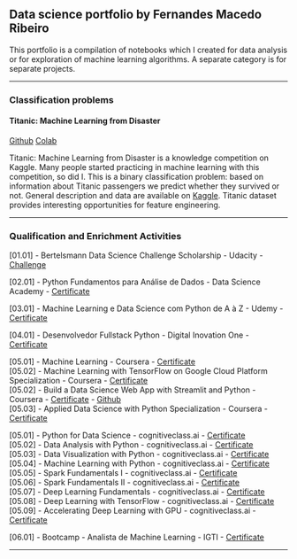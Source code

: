 ## Data science portfolio by Fernandes Macedo Ribeiro
<p>
This portfolio is a compilation of notebooks which I created for data analysis or for exploration of machine learning algorithms. A separate category is for separate projects.
</p>

---

### Classification problems 

#### Titanic: Machine Learning from Disaster

[Github](https://github.com/masedos/Titanic-Machine-Learning-from-Disaster) [Colab](https://colab.research.google.com/drive/1ZtZKo-O-Xs_srY_-BKjsehtXJz0xDAT6?usp=sharing)

Titanic: Machine Learning from Disaster is a knowledge competition on Kaggle. Many people started practicing in machine learning with this competition, so did I. This is a binary classification problem: based on information about Titanic passengers we predict whether they survived or not. General description and data are available on [Kaggle](https://www.kaggle.com/c/titanic). Titanic dataset provides interesting opportunities for feature engineering.

---

### Qualification and Enrichment Activities
[01.01] - Bertelsmann Data Science Challenge Scholarship - Udacity - [Challenge](https://www.udacity.com/bertelsmann-data-scholarships)<br />

[02.01] - Python Fundamentos para Análise de Dados - Data Science Academy - [Certificate](https://mycourse.app/iBgAnDM5brPFjrY98)<br />

[03.01] - Machine Learning e Data Science com Python de A à Z - Udemy - [Certificate](https://ude.my/UC-6TS13HFE)<br />

[04.01] - Desenvolvedor Fullstack Python - Digital Inovation One - [Certificate](https://drive.google.com/file/d/1iMK-Q4Jrs72ribUTeDPNzB70-MUOaPiy/view?usp=sharing)<br />

[05.01] - Machine Learning - Coursera - [Certificate](https://www.coursera.org/account/accomplishments/records/PFZTQLLQPUSW)<br />
[05.02] - Machine Learning with TensorFlow on Google Cloud Platform Specialization - Coursera - [Certificate](https://www.coursera.org/account/accomplishments/specialization/LNAU9LL34BM7)<br />
[05.02] - Build a Data Science Web App with Streamlit and Python - Coursera - [Certificate](https://www.coursera.org/account/accomplishments/records/U476HAW2P3YL) -
[Github](https://github.com/masedos/Build-a-Data-Science-Web-App-with-Streamlit-and-Python)<br />
[05.03] - Applied Data Science with Python Specialization - Coursera - [Certificate](https://www.coursera.org/account/accomplishments/specialization/certificate/ZRWCR8XT9AYS)<br />

[05.01] - Python for Data Science - cognitiveclass.ai - [Certificate](https://courses.cognitiveclass.ai/certificates/7b1ae3e67afe47569eea2805fd3f352d)<br />
[05.02] - Data Analysis with Python - cognitiveclass.ai - [Certificate](https://courses.cognitiveclass.ai/certificates/90d925316a0043c4bb3b139c87a63bbd)<br />
[05.03] - Data Visualization with Python - cognitiveclass.ai - [Certificate](https://courses.cognitiveclass.ai/certificates/da4c5b3a945e43fdb4083f7bd1d708ee)<br />
[05.04] - Machine Learning with Python - cognitiveclass.ai - [Certificate](https://courses.cognitiveclass.ai/certificates/c710aa18555248c0b8c6747e9711eb60)<br />
[05.05] - Spark Fundamentals I - cognitiveclass.ai - [Certificate](https://courses.cognitiveclass.ai/certificates/b7655ff57b69416f97407ff97903d842)<br />
[05.06] - Spark Fundamentals II - cognitiveclass.ai - [Certificate](https://courses.cognitiveclass.ai/certificates/49c92510c52047fb8bb6c90c102d8b0e)<br />
[05.07] - Deep Learning Fundamentals - cognitiveclass.ai - [Certificate](https://courses.cognitiveclass.ai/certificates/6d54507b48f1463d987ee2ac471322de)<br />
[05.08] - Deep Learning with TensorFlow - cognitiveclass.ai - [Certificate](https://courses.cognitiveclass.ai/certificates/6440b3e5707040bfa3c06bd230567f39)<br />
[05.09] - Accelerating Deep Learning with GPU - cognitiveclass.ai - [Certificate](https://courses.cognitiveclass.ai/certificates/af85219214334e008bbb867e2c2a20a9)<br />

[06.01] - Bootcamp - Analista de Machine Learning - IGTI - [Certificate](https://github.com/masedos/Bootcamp-Analista-de-Machine-Learning/blob/master/Fernandes%20Macedo%20RibeiroBootcamp%20Analista%20de%20Machine%20Learning.pdf)<br />

---

